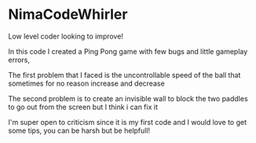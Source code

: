 # NimaCodeWhirler
Low level coder looking to improve!

In this code I created a Ping Pong game with few bugs and little gameplay errors, 

The first problem that I faced is the uncontrollable speed of the ball that sometimes for no reason increase and decrease

The second problem is to create an invisible wall to block the two paddles to go out from the screen but I think i can fix it

I'm super open to criticism since it is my first code and I would love to get some tips, you can be harsh but be helpfull! 

